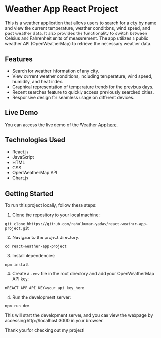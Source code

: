 # Weather App React Project

This is a weather application that allows users to search for a city by name and view the current temperature, weather conditions, wind speed, and past weather data. It also provides the functionality to switch between Celsius and Fahrenheit units of measurement. The app utilizes a public weather API (OpenWeatherMap) to retrieve the necessary weather data.

## Features

- Search for weather information of any city.
- View current weather conditions, including temperature, wind speed, humidity, and heat index.
- Graphical representation of temperature trends for the previous days.
- Recent searches feature to quickly access previously searched cities.
- Responsive design for seamless usage on different devices.

## Live Demo

You can access the live demo of the Weather App [here](https://reactweatherapp-project.netlify.app/).

## Technologies Used

- React.js
- JavaScript
- HTML
- CSS
- OpenWeatherMap API
- Chart.js

## Getting Started

To run this project locally, follow these steps:

1. Clone the repository to your local machine:

```
git clone hhttps://github.com/rahulkumar-yadav/react-weather-app-project.git
```

2. Navigate to the project directory:

```
cd react-weather-app-project
```

3. Install dependencies:

```
npm install
```

4. Create a `.env` file in the root directory and add your OpenWeatherMap API key:

```
nREACT_APP_API_KEY=your_api_key_here
```

4. Run the development server:

```
npm run dev
```

This will start the development server, and you can view the webpage by accessing http://localhost:3000 in your browser.

Thank you for checking out my project!
